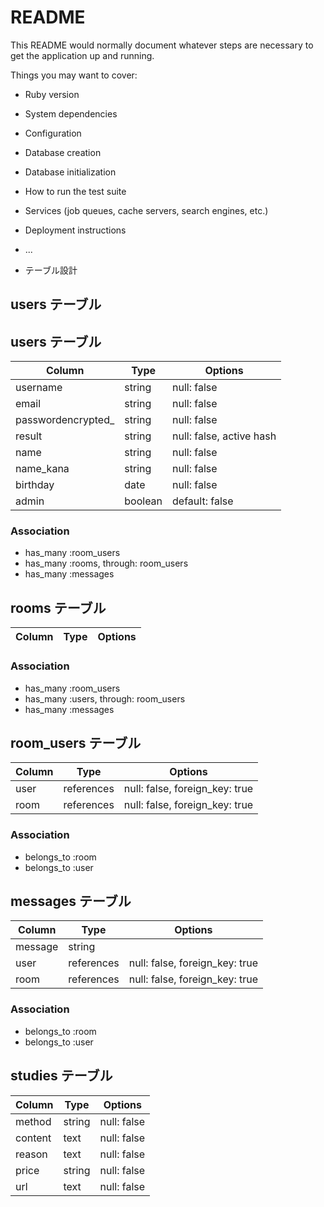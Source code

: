 # README

This README would normally document whatever steps are necessary to get the
application up and running.

Things you may want to cover:

* Ruby version

* System dependencies

* Configuration

* Database creation

* Database initialization

* How to run the test suite

* Services (job queues, cache servers, search engines, etc.)

* Deployment instructions

* ...

* テーブル設計

## users テーブル


## users テーブル

| Column             | Type    | Options                  |
| ------------------ | ------- | ------------------------ |
| username           | string  | null: false              |
| email              | string  | null: false              |
| passwordencrypted_ | string  | null: false              |
| result             | string  | null: false, active hash |
| name               | string  | null: false              |
| name_kana          | string  | null: false              |
| birthday           | date    | null: false              |
| admin              | boolean | default: false           |

### Association

- has_many :room_users
- has_many :rooms, through: room_users
- has_many :messages

## rooms テーブル

| Column | Type   | Options     |
| ------ | ------ | ----------- |

### Association

- has_many :room_users
- has_many :users, through: room_users
- has_many :messages

## room_users テーブル

| Column | Type       | Options                        |
| ------ | ---------- | ------------------------------ |
| user   | references | null: false, foreign_key: true |
| room   | references | null: false, foreign_key: true |

### Association

- belongs_to :room
- belongs_to :user

## messages テーブル

| Column  | Type       | Options                        |
| ------- | ---------- | ------------------------------ |
| message | string     |                                |
| user    | references | null: false, foreign_key: true |
| room    | references | null: false, foreign_key: true |

### Association

- belongs_to :room
- belongs_to :user

## studies テーブル

| Column  | Type   | Options     |
| ------- | ------ | ----------- |
| method  | string | null: false |
| content | text   | null: false |
| reason  | text   | null: false |
| price   | string | null: false |
| url     | text   | null: false |